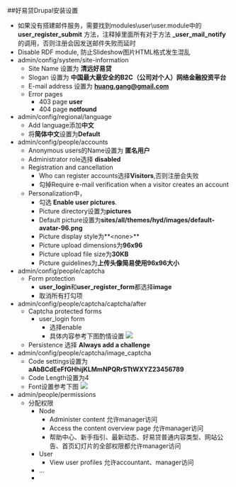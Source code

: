 ##好易贷Drupal安装设置


- 如果没有搭建邮件服务，需要找到modules\user\user.module中的 **user\_register\_submit** 方法，注释掉里面所有对于方法 **\_user\_mail\_notify** 的调用，否则注册会因发送邮件失败而延时
- Disable RDF module, 防止Slideshow图片HTML格式发生混乱
- admin/config/system/site-information
	- Site Name 设置为 **清远好易贷**
	- Slogan 设置为 **中国最大最安全的B2C（公司对个人）网络金融投资平台**
	- E-mail address 设置为 **huang.gang@gmail.com**
	- Error pages
		- 403 page **user**
		- 404 page **notfound**
- admin/config/regional/language
	- Add language添加**中文**
	- 将**简体中文**设置为**Default**
- admin/config/people/accounts
	- Anonymous users的Name设置为 **匿名用户**
	- Administrator role选择 **disabled**
	- Registration and cancellation
		- Who can register accounts选择**Visitors**,否则注册会失败
		- 勾掉Require e-mail verification when a visitor creates an account
	- Personalization中，
		- 勾选 **Enable user pictures**.
		- Picture directory设置为**pictures**
		- Default picture设置为**sites/all/themes/hyd/images/default-avatar-96.png**
		- Picture display style为**<none\>**
		- Picture upload dimensions为**96x96**
		- Picture upload file size为**30KB**
		- Picture guidelines为**上传头像简易使用96x96大小**
- admin/config/people/captcha
	- Form protection
		- **user\_login**和**user\_register\_form**都选择**image**
		- 取消所有打勾项
- admin/config/people/captcha/captcha/after
	- Captcha protected forms
		- user_login form
			- 选择enable
			- 具体内容参考下图酌情设置
			![](http://localhost/img/easyloan-settings-captcha-after.png)
	- Persistence 选择 **Always add a challenge** 
- admin/config/people/captcha/image_captcha
	- Code settings设置为 **aAbBCdEeFfGHhijKLMmNPQRrSTtWXYZ23456789**
	- Code Length设置为4
	- Font设置参考下图
	![](http://localhost/img/easyloan-settings-captcha-image.png)
- admin/people/permissions
	- 分配权限
		- Node
			- Administer content 允许manager访问
			- Access the content overview page 允许manager访问
			- 帮助中心、新手指引、最新动态、好易贷普通内容类型、网站公告、首页幻灯片的全部权限都允许manager访问
		- User
			- View user profiles 允许accountant、manager访问
		- ...
		- 